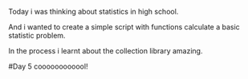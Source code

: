 Today i was thinking about statistics in high school.

And i wanted to create a simple script with functions calculate a basic statistic problem.

In the process i learnt about the collection library amazing.


#Day 5 coooooooooool!